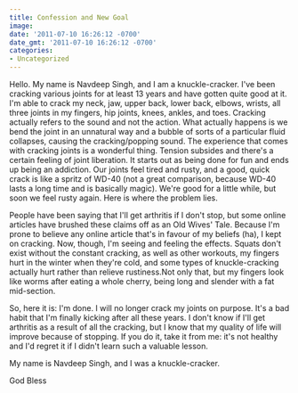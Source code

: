 ```yaml
---
title: Confession and New Goal
image: 
date: '2011-07-10 16:26:12 -0700'
date_gmt: '2011-07-10 16:26:12 -0700'
categories:
- Uncategorized
---
```

<p>Hello. My name is Navdeep Singh, and I am a knuckle-cracker. I've been cracking various joints for at least 13 years and have gotten quite good at it. I'm able to crack my neck, jaw, upper back, lower back, elbows, wrists, all three joints in my fingers, hip joints, knees, ankles, and toes. Cracking actually refers to the sound and not the action. What actually happens is we bend the joint in an unnatural way and a bubble of sorts of a particular fluid collapses, causing the cracking/popping sound. The experience that comes with cracking joints is a wonderful thing. Tension subsides and there's a certain feeling of joint liberation. It starts out as being done for fun and ends up being an addiction. Our joints feel tired and rusty, and a good, quick crack is like a spritz of WD-40 (not a great comparison, because WD-40 lasts a long time and is basically magic). We're good for a little while, but soon we feel rusty again. Here is where the problem lies.</p>
<p>People have been saying that I'll get arthritis if I don't stop, but some online articles have brushed these claims off as an Old Wives' Tale. Because I'm prone to believe any online article that's in favour of my beliefs (ha), I kept on cracking. Now, though, I'm seeing and feeling the effects. Squats don't exist without the constant cracking, as well as other workouts, my fingers hurt in the winter when they're cold, and some types of knuckle-cracking actually hurt rather than relieve rustiness.Not only that, but my fingers look like worms after eating a whole cherry, being long and slender with a fat mid-section.</p>
<p>So, here it is: I'm done. I will no longer crack my joints on purpose. It's a bad habit that I'm finally kicking after all these years. I don't know if I'll get arthritis as a result of all the cracking, but I know that my quality of life will improve because of stopping. If you do it, take it from me: it's not healthy and I'd regret it if I didn't learn such a valuable lesson.</p>
<p>My name is Navdeep Singh, and I was a knuckle-cracker.</p>
<p>God Bless</p>
